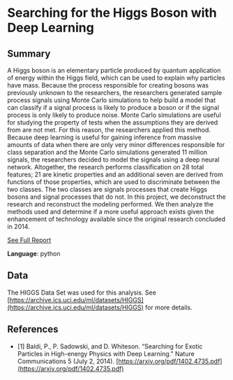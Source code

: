 # Searching for the Higgs Boson with Deep Learning

## Summary

A Higgs boson is an elementary particle produced by quantum application of energy within the Higgs field, which can be used to explain why particles have mass. Because the process responsible for creating bosons was previously unknown to the researchers, the researchers generated sample process signals using Monte Carlo simulations to help build a model that can classify if a signal process is likely to produce a boson or if the signal process is only likely to produce noise. Monte Carlo simulations are useful for studying the property of tests when the assumptions they are derived from are not met. For this reason, the researchers applied this method. Because deep learning is useful for gaining inference from massive amounts of data when there are only very minor differences responsible for class separation and the Monte Carlo simulations generated 11 million signals, the researchers decided to model the signals using a deep neural network. Altogether, the research performs classification on 28 total features; 21 are kinetic properties and an additional seven are derived from functions of those properties, which are used to discriminate between the two classes. The two classes are signals processes that create Higgs bosons and signal processes that do not. In this project, we deconstruct the research and reconstruct the modeling performed. We then analyze the methods used and determine if a more useful approach exists given the enhancement of technology available since the original research concluded in 2014.

[See Full Report](./Searching%20for%20the%20Higgs%20Boson%20with%20Deep%20Learning.pdf)

**Language**: python

## Data

The HIGGS Data Set was used for this analysis. See [https://archive.ics.uci.edu/ml/datasets/HIGGS](https://archive.ics.uci.edu/ml/datasets/HIGGS) for more details.

## References

* \[1\] Baldi, P., P. Sadowski, and D. Whiteson. “Searching for Exotic Particles in High-energy Physics with Deep Learning.” Nature Communications 5 (July 2, 2014). [https://arxiv.org/pdf/1402.4735.pdf](https://arxiv.org/pdf/1402.4735.pdf)

